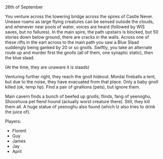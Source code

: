 26th of September

You venture across the towering bridge across the spires of Castle Never.
Unease roams as large flying creatures can be sensed outside the clouds, and whenever near pools of water, voices are heard (followed by WIS saves, but no failures).
In the main spire, the path upstairs is blocked, but 50 stories down below ground, there are cracks in the walls. Across one of these rifts in the eart across to the main path you saw a Blue Slaad suddengly being ganked by 20 or so gnolls. Swiftly, you take an alternate route up and murder first the gnolls (all of them, one synaptic static), then the blue slaad.

(At the time, they are unaware it is slaads)

Venturing further right, they reach the gnoll hideout. Mordai fireballs a tent, but due to the noise, they have evacuated from that place. Only a baby gnoll killed (ok, temp hp). Find a pair of girallions (pets), but ignore them.

Main cavern finds a bunch of beefed up gnolls; flinds, fang of yeenoghu, Shooshuva pet fiend hound (actually worst creature there). Still, they kill them all.
A huge statue of yeenoghu also found (which Iz also tries to drink the juice of).

Players:
- Florent
- Guy
- James
- Jay
- April
